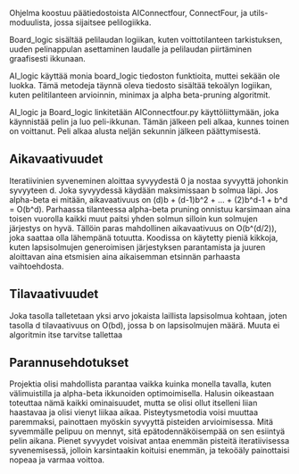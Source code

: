 
Ohjelma koostuu päätiedostoista AIConnectfour, ConnectFour, ja utils-moduulista, jossa sijaitsee pelilogiikka.

Board_logic sisältää pelilaudan logiikan, kuten voittotilanteen tarkistuksen, uuden pelinappulan asettaminen laudalle ja pelilaudan piirtäminen graafisesti ikkunaan. 

AI_logic käyttää monia board_logic tiedoston funktioita, muttei sekään ole luokka. Tämä metodeja täynnä oleva tiedosto sisältää tekoälyn logiikan, kuten pelitilanteen arvioinnin, minimax ja alpha beta-pruning algoritmit.

AI_logic ja Board_logic linkitetään AIConnectfour.py käyttöliittymään, joka käynnistää pelin ja luo peli-ikkunan. Tämän jälkeen peli alkaa, kunnes toinen on voittanut. Peli alkaa alusta neljän sekunnin jälkeen päättymisestä.

## Aikavaativuudet

Iteratiivinien syveneminen aloittaa syvyydestä 0 ja nostaa syvyyttä johonkin syvyyteen d. Joka syvyydessä käydään maksimissaan b solmua läpi. Jos alpha-beta ei mitään, aikavaativuus on (d)b + (d-1)b^2 + ... + (2)b^d-1 + b^d = O(b^d). Parhaassa tilanteessa alpha-beta pruning onnistuu karsimaan aina toisen vuorolla kaikki muut paitsi yhden solmun silloin kun solmujen järjestys on hyvä. Tällöin paras mahdollinen aikavaativuus on O(b^(d/2)), joka saattaa olla lähempänä totuutta. Koodissa on käytetty pieniä kikkoja, kuten lapsisolmujen generoimisen järjestyksen parantamista ja juuren aloittavan aina etsmisien aina aikaisemman etsinnän parhaasta vaihtoehdosta.

## Tilavaativuudet

Joka tasolla talletetaan yksi arvo jokaista laillista lapsisolmua kohtaan, joten tasolla d tilavaativuus on O(bd), jossa b on lapsisolmujen määrä. Muuta ei algoritmin itse tarvitse tallettaa

## Parannusehdotukset
Projektia olisi mahdollista parantaa vaikka kuinka monella tavalla, kuten välimuistilla ja alpha-beta ikkunoiden optimoimisella. Halusin oikeastaan toteuttaa nämä kaikki ominaisuudet, mutta se olisi ollut itselleni liian haastavaa ja olisi vienyt liikaa aikaa. Pisteytysmetodia voisi muuttaa paremmaksi, painottaen myöskin syvyyttä pisteiden arvioimisessa. Mitä syvemmälle pelipuu on mennyt, sitä epätodennäköisempää on sen esiintyä pelin aikana. Pienet syvyydet voisivat antaa enemmän pisteitä iteratiivisessa syvenemisessä, jolloin karsintaakin koituisi enemmän, ja tekoöäly painottaisi nopeaa ja varmaa voittoa.